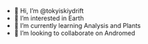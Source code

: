 - 👋 Hi, I’m @tokyiskiydrift
- 👀 I’m interested in Earth
- 🌱 I’m currently learning Analysis and Plants
- 💞️ I’m looking to collaborate on Andromed
